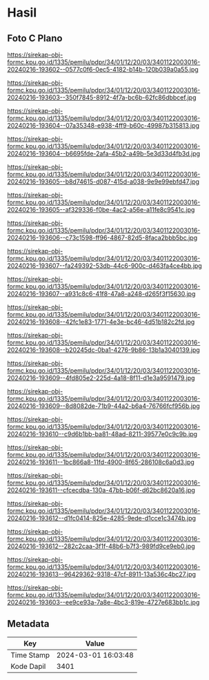 # Hasil

## Foto C Plano

https://sirekap-obj-formc.kpu.go.id/1335/pemilu/pdpr/34/01/12/20/03/3401122003016-20240216-193602--0577c0f6-0ec5-4182-b14b-120b039a0a55.jpg

https://sirekap-obj-formc.kpu.go.id/1335/pemilu/pdpr/34/01/12/20/03/3401122003016-20240216-193603--350f7845-8912-4f7a-bc6b-62fc86dbbcef.jpg

https://sirekap-obj-formc.kpu.go.id/1335/pemilu/pdpr/34/01/12/20/03/3401122003016-20240216-193604--07a35348-e938-4ff9-b60c-49987b315813.jpg

https://sirekap-obj-formc.kpu.go.id/1335/pemilu/pdpr/34/01/12/20/03/3401122003016-20240216-193604--b6695fde-2afa-45b2-a49b-5e3d33d4fb3d.jpg

https://sirekap-obj-formc.kpu.go.id/1335/pemilu/pdpr/34/01/12/20/03/3401122003016-20240216-193605--b8d74615-d087-415d-a038-9e9e99ebfd47.jpg

https://sirekap-obj-formc.kpu.go.id/1335/pemilu/pdpr/34/01/12/20/03/3401122003016-20240216-193605--af329336-f0be-4ac2-a56e-a11fe8c9541c.jpg

https://sirekap-obj-formc.kpu.go.id/1335/pemilu/pdpr/34/01/12/20/03/3401122003016-20240216-193606--c73c1598-ff96-4867-82d5-8faca2bbb5bc.jpg

https://sirekap-obj-formc.kpu.go.id/1335/pemilu/pdpr/34/01/12/20/03/3401122003016-20240216-193607--fa249392-53db-44c6-900c-d463fa4ce4bb.jpg

https://sirekap-obj-formc.kpu.go.id/1335/pemilu/pdpr/34/01/12/20/03/3401122003016-20240216-193607--a931c8c6-41f8-47a8-a248-d265f3f15630.jpg

https://sirekap-obj-formc.kpu.go.id/1335/pemilu/pdpr/34/01/12/20/03/3401122003016-20240216-193608--42fc1e83-1771-4e3e-bc46-4d51b182c2fd.jpg

https://sirekap-obj-formc.kpu.go.id/1335/pemilu/pdpr/34/01/12/20/03/3401122003016-20240216-193608--b20245dc-0ba1-4276-9b86-13b1a3040139.jpg

https://sirekap-obj-formc.kpu.go.id/1335/pemilu/pdpr/34/01/12/20/03/3401122003016-20240216-193609--4fd805e2-225d-4a18-8f11-d1e3a9591479.jpg

https://sirekap-obj-formc.kpu.go.id/1335/pemilu/pdpr/34/01/12/20/03/3401122003016-20240216-193609--8d8082de-71b9-44a2-b6a4-76766fcf956b.jpg

https://sirekap-obj-formc.kpu.go.id/1335/pemilu/pdpr/34/01/12/20/03/3401122003016-20240216-193610--c9d6b1bb-ba81-48ad-8211-39577e0c9c9b.jpg

https://sirekap-obj-formc.kpu.go.id/1335/pemilu/pdpr/34/01/12/20/03/3401122003016-20240216-193611--1bc866a8-11fd-4900-8f65-286108c6a0d3.jpg

https://sirekap-obj-formc.kpu.go.id/1335/pemilu/pdpr/34/01/12/20/03/3401122003016-20240216-193611--cfcecdba-130a-47bb-b06f-d62bc8620a16.jpg

https://sirekap-obj-formc.kpu.go.id/1335/pemilu/pdpr/34/01/12/20/03/3401122003016-20240216-193612--d1fc0414-825e-4285-9ede-d1cce1c3474b.jpg

https://sirekap-obj-formc.kpu.go.id/1335/pemilu/pdpr/34/01/12/20/03/3401122003016-20240216-193612--282c2caa-3f1f-48b6-b7f3-989fd9ce9eb0.jpg

https://sirekap-obj-formc.kpu.go.id/1335/pemilu/pdpr/34/01/12/20/03/3401122003016-20240216-193613--96429362-9318-47cf-8911-13a536c4bc27.jpg

https://sirekap-obj-formc.kpu.go.id/1335/pemilu/pdpr/34/01/12/20/03/3401122003016-20240216-193603--ee9ce93a-7a8e-4bc3-819e-4727e683bb1c.jpg


## Metadata

| Key        | Value               |
| ---------- | ------------------- |
| Time Stamp | 2024-03-01 16:03:48 |
| Kode Dapil | 3401                |



